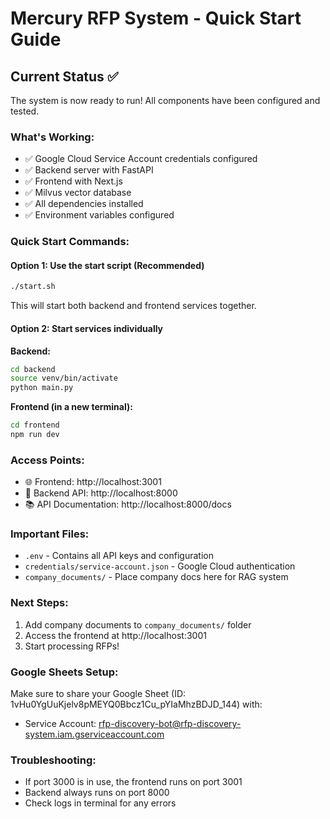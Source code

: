 # Mercury RFP System - Quick Start Guide

## Current Status ✅
The system is now ready to run! All components have been configured and tested.

### What's Working:
- ✅ Google Cloud Service Account credentials configured
- ✅ Backend server with FastAPI
- ✅ Frontend with Next.js
- ✅ Milvus vector database
- ✅ All dependencies installed
- ✅ Environment variables configured

### Quick Start Commands:

#### Option 1: Use the start script (Recommended)
```bash
./start.sh
```
This will start both backend and frontend services together.

#### Option 2: Start services individually

**Backend:**
```bash
cd backend
source venv/bin/activate
python main.py
```

**Frontend (in a new terminal):**
```bash
cd frontend
npm run dev
```

### Access Points:
- 🌐 Frontend: http://localhost:3001
- 🔧 Backend API: http://localhost:8000
- 📚 API Documentation: http://localhost:8000/docs

### Important Files:
- `.env` - Contains all API keys and configuration
- `credentials/service-account.json` - Google Cloud authentication
- `company_documents/` - Place company docs here for RAG system

### Next Steps:
1. Add company documents to `company_documents/` folder
2. Access the frontend at http://localhost:3001
3. Start processing RFPs!

### Google Sheets Setup:
Make sure to share your Google Sheet (ID: 1vHu0YgUuKjelv8pMEYQ0Bbcz1Cu_pYIaMhzBDJD_144) with:
- Service Account: rfp-discovery-bot@rfp-discovery-system.iam.gserviceaccount.com

### Troubleshooting:
- If port 3000 is in use, the frontend runs on port 3001
- Backend always runs on port 8000
- Check logs in terminal for any errors